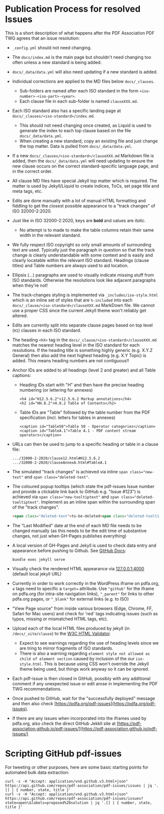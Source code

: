 # Publication Process for resolved Issues

This is a short description of what happens after the PDF Association PDF TWG agrees that an issue resolution:

* `_config.yml` should not need changing.

* The `docs/index.md` is the main page but shouldn't need changing too often unless a new standard is being added.

* `docs/_data/data.yml` will also need updating if a new standard is added.

* Individual corrections are applied to the MD files below `docs/_clauses`.
   - Sub-folders are named after each ISO standard in the form `<iso-number>-<iso-part>-<year>`.
   - Each clause file in each sub-folder is named `clauseXXX.md`.

* Each ISO standard also has a specific landing page at `docs/_clauses/<iso-standard>/index.md`.
   - This should not need changing once created, as Liquid is used to generate the index to each top clause based on the file `docs/_data/data.yml`.
   - When creating a new standard, copy an existing file and just change the top matter. Data is pulled from `docs/_data/data.yml`.

* If a new `docs/_clauses/<iso-standard>/clauseXXX.md` Markdown file is added, then the `docs/_data/data.yml` will need updating to ensure the new clause occurs on the correct standard-specific language page, and in the correct order.

* All clause MD files have special Jekyll top matter which is required. The matter is used by Jekyll/Liquid to create indices, ToCs, set page title and meta tags, etc.

* Edits are done manually with a lot of manual HTML formatting and fiddling to get the closest possible appearance to a "track changes" of ISO 32000-2:2020.

* Just like in ISO 32000-2:2020, keys are **bold** and values are _italic_.
   - No attempt is to made to make the table columns retain their same width in the relevant standard.

* We fully respect ISO copyright so only small amounts of surrounding text are used. Typically just the paragraph in question so that the track change is clearly understandable with some context and is easily and clearly locatable within the relevant ISO standard. Headings (clause titles) and Table numbers are always used to aid location.

* Ellipsis (...) paragraphs are used to visually indicate missing stuff from ISO standards. Otherwise the resolutions look like adjacent paragraphs when they're not!

* The track-changes styling is implemented via `_includes/iso-style.html` which is an inline set of styles that are `%-included` into each `docs/_clause/<iso-standard>/clauseXXX.md` MarkDown file. We cannot use a proper CSS since the current Jekyll theme won't reliably get altered.

* Edits are currently split into separate clause pages based on top level (`H1`) clauses in each ISO standard.

* The heading `<hX>` tag in the `docs/_clause/<iso-standard>/clauseXXX.md` matches the nearest heading level in the ISO standard for each resolutions. If the heading title is something highly generic (e.g. X.Y.Z General) then also add the next highest heading (e.g. X.Y Topic) is added. This means heading numbers are not contiguous!!

* Anchor IDs are added to all headings (level 2 and greater) and all Table captions:
   - Heading IDs start with "H" and then have the precise heading numbering (or lettering for annexes)
     ```
     <h4 id="H12.5.6.2">12.5.6.2 Markup annotations</h4>
     <h2 id="HH.8.2">H.8.2 Table of Contents</h2>
     ```
   - Table IDs are "Table" followed by the table number from the PDF specification (incl. letters for tables in annexes)
     ```
     <caption id="Table50">Table 50 - Operator categories</caption>
     <caption id="TableA.1">Table A.1 - PDF content stream operators</caption>
     ```

* URLs can then be used to jump to a specific heading or table in a clause file:
   ```
   .../32000-2-2020/clause12.html#H12.5.6.2
   .../32000-2-2020/clauseAnnexA.html#TableA.1
   ```

* The simulated "track changes" is achieved via inline `span class="new-text"` and `span class="deleted-text"`.

* The coloured popup tooltips (which state the pdf-issues Issue number and provide a clickable link back to GitHub e.g. "Issue #123") is achieved via `span class="new-tooltiptext"` and `span class="deleted-tooltiptext"`. Implement as an inline span within the surrounding span of the "track changes".

   ```html
   <span class="deleted-text">to-be-deleted<span class="deleted-tooltiptext"><a href="https://github.com/pdf-association/pdf-issues/issues/xx" target="_blank">Issue #xx</a></span></span>
   ```

* The "Last Modified" date at the end of each MD file needs to be changed manually (as this needs to be the edit time of substantive changes, not just when GH-Pages publishes everything)

* A local version of GH-Pages and Jekyll is used to check data entry and appearance before pushing to Github. See [GitHub Docs](https://docs.github.com/en/github/working-with-github-pages/testing-your-github-pages-site-locally-with-jekyll):

   ```
   bundle exec jekyll serve
   ```

* Visually check the rendered HTML appearance via [127.0.0.1:4000](127.0.0.1:4000) (default local jekyll URL)

* Currently in order to work correctly in the WordPress iframe on pdfa.org, `a` tags need to specific a `target=` attribute. Use `"github"` for the iframe on pdfa.org (for intra-site navigation links), `"_parent"` for links to other pdfa.org pages, or `"_blank"` for external links (e.g. to ISO)

* "View Page source" from inside various browsers (Edge, Chrome, FF, Safari for Mac users) and check for 'red' tags indicating issues (such as typos, missing or mismatched HTML tags, etc).

* Upload each of the local HTML files produced by jekyll (in `/docs/_site/clause`) to the [W3C HTML Validator](https://validator.w3.org/nu/#file).
   - Expect to see warnings regarding the use of heading levels since we are tring to mirror fragments of ISO standards.
   - There is also a warning regarding `element style not allowed as child of element section` caused by inclusion of the our `iso-style.html`. This is because using CSS won't override the Jekyll theme being used, but things work anyway so it can be ignored.

* Each pdf-issue is then closed in GitHub, possibly with any additional comment if any unexpected issue or edit arose in implementing the PDF TWG recommendations.

* Once pushed to GitHub, wait for the "successfully deployed" message and then also check [https://pdfa.org/pdf-issues](https://pdfa.org/pdf-issues).

* If there are any issues when incorporated into the iframes used by pdfa.org, also check the direct GitHub Jekkll site at [https://pdf-association.github.io/pdf-issues/](https://pdf-association.github.io/pdf-issues/)

# Scripting GitHub pdf-issues

For tweeting or other purposes, here are some basic starting points for automated bulk data extraction:

```
curl -s -H "Accept: application/vnd.github.v3.html+json" https://api.github.com/repos/pdf-association/pdf-issues/issues | jq '.[] | { number, state, title }'
curl -s -H "Accept: application/vnd.github.v3.html+json" https://api.github.com/repos/pdf-association/pdf-issues/issues?state=open\&labels=proposed%20solution | jq '.[] | { number, state, title }'

```